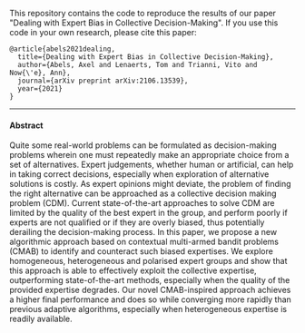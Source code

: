 This repository contains the code to reproduce the results of our paper "Dealing with Expert Bias in Collective Decision-Making". If you use this code in your own research, please cite this paper:

```
@article{abels2021dealing,
  title={Dealing with Expert Bias in Collective Decision-Making},
  author={Abels, Axel and Lenaerts, Tom and Trianni, Vito and Now{\'e}, Ann},
  journal={arXiv preprint arXiv:2106.13539},
  year={2021}
}
```
---------------------------------------
#### Abstract

Quite some real-world problems can be formulated as decision-making problems wherein one must repeatedly make an appropriate choice from a set of alternatives. Expert judgements, whether human or artificial, can help in taking correct decisions, especially when exploration of alternative solutions is costly. As expert opinions might deviate, the problem of finding the right alternative can be approached as a collective decision making problem (CDM). 
Current state-of-the-art approaches to solve CDM are limited by the quality of the best expert in the group, and perform poorly if experts are not qualified or if they are overly biased, thus potentially derailing the decision-making process. In this paper, we propose a new algorithmic approach based on contextual multi-armed bandit problems (CMAB) to identify and counteract such biased expertises. We explore homogeneous, heterogeneous and polarised expert groups and show that this approach is able to effectively exploit the collective expertise, outperforming state-of-the-art methods, especially when the quality of the provided expertise degrades. Our novel CMAB-inspired approach achieves a higher final performance and does so while converging more rapidly than previous adaptive algorithms, especially when heterogeneous expertise is readily available.
